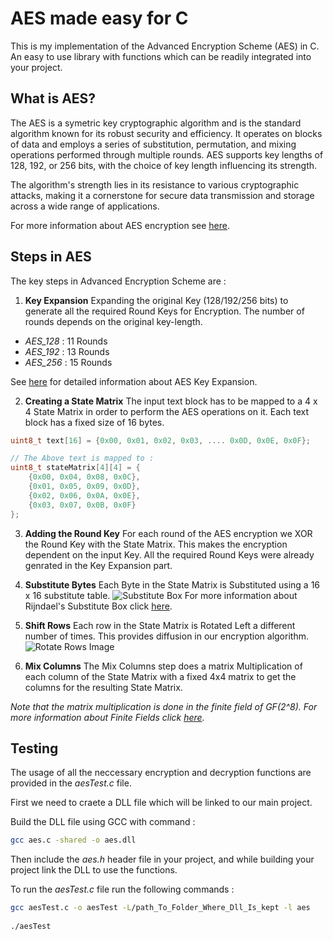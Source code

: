 # AES made easy for C

This is my implementation of the Advanced Encryption Scheme (AES) in C.
An easy to use library with functions which can be readily integrated into your project.


## What is AES?

The AES is a symetric key cryptographic algorithm and is the standard algorithm known for its robust security and efficiency. It operates on blocks of data and employs a series of substitution, permutation, and mixing operations performed through multiple rounds. AES supports key lengths of 128, 192, or 256 bits, with the choice of key length influencing its strength.

The algorithm's strength lies in its resistance to various cryptographic attacks, making it a cornerstone for secure data transmission and storage across a wide range of applications.

For more information about AES encryption see [here](https://en.wikipedia.org/wiki/Advanced_Encryption_Standard).

## Steps in AES

The key steps in Advanced Encryption Scheme are : 
1. **Key Expansion**
Expanding the original Key (128/192/256 bits) to generate all the required Round Keys for Encryption. The number of rounds depends on the original key-length. 
- *AES_128* : 11 Rounds
- *AES_192* : 13 Rounds
- *AES_256* : 15 Rounds

See [here](http://www.crypto-it.net/eng/symmetric/aes.html) for detailed information about AES Key Expansion.

2. **Creating a State Matrix**
The input text block has to be mapped to a 4 x 4 State Matrix in order to perform the AES operations on it. Each text block has a fixed size of 16 bytes.

```C
uint8_t text[16] = {0x00, 0x01, 0x02, 0x03, .... 0x0D, 0x0E, 0x0F};

// The Above text is mapped to : 
uint8_t stateMatrix[4][4] = {
    {0x00, 0x04, 0x08, 0x0C},
    {0x01, 0x05, 0x09, 0x0D},
    {0x02, 0x06, 0x0A, 0x0E},
    {0x03, 0x07, 0x0B, 0x0F}
};
```

3. **Adding the Round Key**
For each round of the AES encryption we XOR the Round Key with the State Matrix. This makes the encryption dependent on the input Key. All the required Round Keys were already genrated in the Key Expansion part.

4. **Substitute Bytes**
Each Byte in the State Matrix is Substituted using a 16 x 16 substitute table.
![Substitute Box]()
For more information about Rijndael's Substitute Box click [here](https://en.wikipedia.org/wiki/Rijndael_S-box).

5. **Shift Rows**
Each row in the State Matrix is Rotated Left a different number of times. This provides diffusion in our encryption algorithm. 
![Rotate Rows Image]() 

6. **Mix Columns**
The Mix Columns step does a matrix Multiplication of each column of the State Matrix with a fixed 4x4 matrix to get the columns for the resulting State Matrix.

*Note that the matrix multiplication is done in the finite field of GF(2^8). For more information about Finite Fields click [here](https://mathworld.wolfram.com/FiniteField.html).*
## Testing
The usage of all the neccessary encryption and decryption functions are provided in the *aesTest.c* file.

First we need to craete a DLL file which will be linked to our main project. 

Build the DLL file using GCC with command : 
```bash
gcc aes.c -shared -o aes.dll
```

Then include the *aes.h* header file in your project, and while building your project link the DLL to use the functions.

To run the *aesTest.c* file run the following commands : 
```bash
gcc aesTest.c -o aesTest -L/path_To_Folder_Where_Dll_Is_kept -l aes
    
./aesTest
```